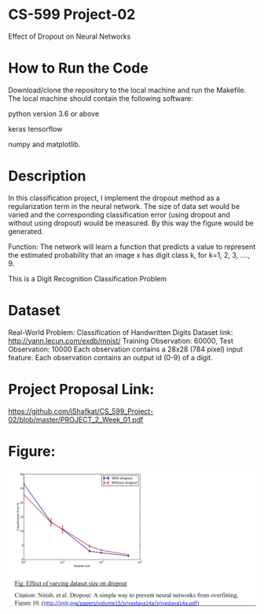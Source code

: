 # CS-599 Project-02
Effect of Dropout on Neural Networks
# How to Run the Code
Download/clone the repository to the local machine and run the Makefile. The local machine should contain the following software:

python version 3.6 or above 

keras
tensorflow

numpy and matplotlib.
# Description
In this classification project, I implement the dropout method as a regularization term in the neural network. The size of data set would be varied and the corresponding classification error (using dropout and without using dropout) would be measured. By this way the figure would be generated.

Function: The network will learn a function that predicts a value to represent the estimated probability that an image x has digit class k, for k=1, 2, 3, …., 9.

This is a Digit Recognition Classification Problem
# Dataset
Real-World Problem: Classification of Handwritten Digits
Dataset link: http://yann.lecun.com/exdb/mnist/
Training Observation: 60000, Test Observation: 10000 
Each observation contains a 28x28 (784 pixel) input feature. 
Each observation contains an output id (0-9) of a digit.

# Project Proposal Link:
https://github.com/iShafkat/CS_599_Project-02/blob/master/PROJECT_2_Week_01.pdf

# Figure:
![image](https://github.com/iShafkat/CS_599_Project-02/blob/master/figure.JPG)



